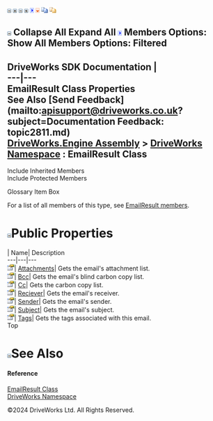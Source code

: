![](dotnetimages/collapse.gif) ![](dotnetimages/expand.gif) ![](dotnetimages/collapse.gif) ![](dotnetimages/expand.gif) ![](dotnetimages/drpdown.gif) ![](dotnetimages/drpdown_orange.gif) ![](dotnetimages/copycode.gif) ![](dotnetimages/copycodeHighlight.gif)

![](dotnetimages/collapse.gif) Collapse All Expand All ![](dotnetimages/drpdown.gif) Members Options: Show All  Members Options: Filtered   
---  
DriveWorks SDK Documentation  |   
---|---  
EmailResult Class Properties   
See Also [Send Feedback](mailto:apisupport@driveworks.co.uk?subject=Documentation Feedback: topic2811.md)  
[DriveWorks.Engine Assembly](topic2156.md) > [DriveWorks Namespace](topic2159.md) : EmailResult Class  
---  
  
Include Inherited Members    
Include Protected Members    


Glossary Item Box

For a list of all members of this type, see [EmailResult members](topic2812.md).

# ![](dotnetimages/collapse.gif)Public Properties

| Name| Description  
---|---|---  
![Public Property](dotnetimages/publicProperty.gif)| [Attachments](topic2817.md)| Gets the email's attachment list.   
![Public Property](dotnetimages/publicProperty.gif)| [Bcc](topic2818.md)| Gets the email's blind carbon copy list.   
![Public Property](dotnetimages/publicProperty.gif)| [Cc](topic2819.md)| Gets the carbon copy list.   
![Public Property](dotnetimages/publicProperty.gif)| [Reciever](topic2820.md)| Gets the email's receiver.   
![Public Property](dotnetimages/publicProperty.gif)| [Sender](topic2821.md)| Gets the email's sender.   
![Public Property](dotnetimages/publicProperty.gif)| [Subject](topic2822.md)| Gets the email's subject.   
![Public Property](dotnetimages/publicProperty.gif)| [Tags](topic2823.md)| Gets the tags associated with this email.   
Top

# ![](dotnetimages/collapse.gif)See Also

#### Reference

[EmailResult Class](topic2811.md)   
[DriveWorks Namespace](topic2159.md)

©2024 DriveWorks Ltd. All Rights Reserved.
